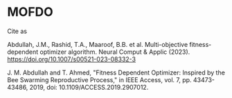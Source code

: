 # MOFDO

Cite as 

Abdullah, J.M., Rashid, T.A., Maaroof, B.B. et al. Multi-objective fitness-dependent optimizer algorithm. Neural Comput & Applic (2023). https://doi.org/10.1007/s00521-023-08332-3

J. M. Abdullah and T. Ahmed, "Fitness Dependent Optimizer: Inspired by the Bee Swarming Reproductive Process," in IEEE Access, vol. 7, pp. 43473-43486, 2019, doi: 10.1109/ACCESS.2019.2907012.
